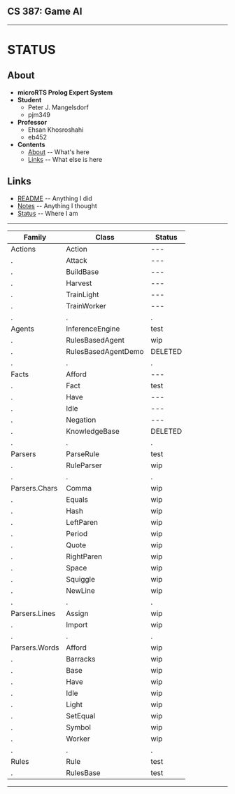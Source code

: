 

## CS 387: Game AI


---------


# STATUS


## About
 - **microRTS Prolog Expert System**
 - **Student**
     - Peter J. Mangelsdorf
     - pjm349
 - **Professor**
     - Ehsan Khosroshahi
     - eb452
 - **Contents**
     - [About](#about)      -- What's here
     - [Links](#links)      -- What else is here


## Links
 - [README](README.md)      -- Anything I did
 - [Notes](NOTES.md)        -- Anything I thought
 - [Status](STATUS.md)      -- Where I am


---------


 Family         | Class                 | Status
----------------|-----------------------|--------
 Actions        | Action                | ---
 .              | Attack                | ---
 .              | BuildBase             | ---
 .              | Harvest               | ---
 .              | TrainLight            | ---
 .              | TrainWorker           | ---
 .              | .                     | .
 Agents         | InferenceEngine       | test
 .              | RulesBasedAgent       | wip
 .              | RulesBasedAgentDemo   | DELETED
 .              | .                     | .
 Facts          | Afford                | ---
 .              | Fact                  | test
 .              | Have                  | ---
 .              | Idle                  | ---
 .              | Negation              | ---
 .              | KnowledgeBase         | DELETED
 .              | .                     | .
 Parsers        | ParseRule             | test
 .              | RuleParser            | wip
 .              | .                     | .
 Parsers.Chars  | Comma                 | wip
 .              | Equals                | wip
 .              | Hash                  | wip
 .              | LeftParen             | wip
 .              | Period                | wip
 .              | Quote                 | wip
 .              | RightParen            | wip
 .              | Space                 | wip
 .              | Squiggle              | wip
 .              | NewLine               | wip
 .              | .                     | .
 Parsers.Lines  | Assign                | wip
 .              | Import                | wip
 .              | .                     | .
 Parsers.Words  | Afford                | wip
 .              | Barracks              | wip
 .              | Base                  | wip
 .              | Have                  | wip
 .              | Idle                  | wip
 .              | Light                 | wip
 .              | SetEqual              | wip
 .              | Symbol                | wip
 .              | Worker                | wip
 .              | .                     | .
 Rules          | Rule                  | test
 .              | RulesBase             | test


---------

